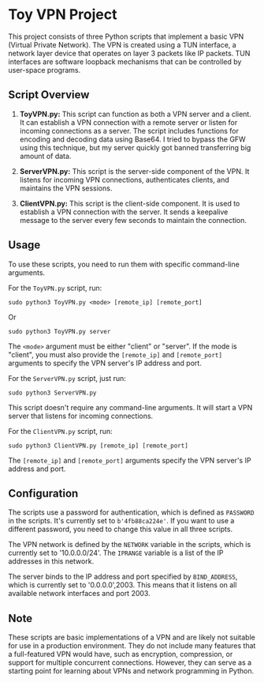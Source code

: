 # Toy VPN Project

This project consists of three Python scripts that implement a basic VPN (Virtual Private Network). The VPN is created using a TUN interface, a network layer device that operates on layer 3 packets like IP packets. TUN interfaces are software loopback mechanisms that can be controlled by user-space programs.

## Script Overview

1. **ToyVPN.py:** This script can function as both a VPN server and a client. It can establish a VPN connection with a remote server or listen for incoming connections as a server. The script includes functions for encoding and decoding data using Base64. I tried to bypass the GFW using this technique, but my server quickly got banned transferring big amount of data.

2. **ServerVPN.py:** This script is the server-side component of the VPN. It listens for incoming VPN connections, authenticates clients, and maintains the VPN sessions.

3. **ClientVPN.py:** This script is the client-side component. It is used to establish a VPN connection with the server. It sends a keepalive message to the server every few seconds to maintain the connection.

## Usage

To use these scripts, you need to run them with specific command-line arguments. 

For the `ToyVPN.py` script, run:

```
sudo python3 ToyVPN.py <mode> [remote_ip] [remote_port]
```

Or

```
sudo python3 ToyVPN.py server
```

The `<mode>` argument must be either "client" or "server". If the mode is "client", you must also provide the `[remote_ip]` and `[remote_port]` arguments to specify the VPN server's IP address and port.

For the `ServerVPN.py` script, just run:

```
sudo python3 ServerVPN.py
```

This script doesn't require any command-line arguments. It will start a VPN server that listens for incoming connections.

For the `ClientVPN.py` script, run:

```
sudo python3 ClientVPN.py [remote_ip] [remote_port]
```

The `[remote_ip]` and `[remote_port]` arguments specify the VPN server's IP address and port.

## Configuration

The scripts use a password for authentication, which is defined as `PASSWORD` in the scripts. It's currently set to `b'4fb88ca224e'`. If you want to use a different password, you need to change this value in all three scripts.

The VPN network is defined by the `NETWORK` variable in the scripts, which is currently set to '10.0.0.0/24'. The `IPRANGE` variable is a list of the IP addresses in this network.

The server binds to the IP address and port specified by `BIND_ADDRESS`, which is currently set to '0.0.0.0',2003. This means that it listens on all available network interfaces and port 2003.

## Note

These scripts are basic implementations of a VPN and are likely not suitable for use in a production environment. They do not include many features that a full-featured VPN would have, such as encryption, compression, or support for multiple concurrent connections. However, they can serve as a starting point for learning about VPNs and network programming in Python.
